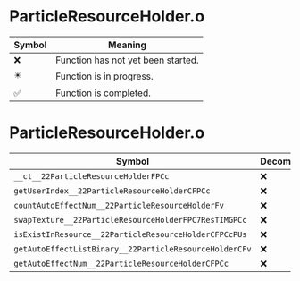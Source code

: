 # ParticleResourceHolder.o
| Symbol | Meaning 
| ------------- | ------------- 
| :x: | Function has not yet been started. 
| :eight_pointed_black_star: | Function is in progress. 
| :white_check_mark: | Function is completed. 


# ParticleResourceHolder.o
| Symbol | Decompiled? |
| ------------- | ------------- |
| `__ct__22ParticleResourceHolderFPCc` | :x: |
| `getUserIndex__22ParticleResourceHolderCFPCc` | :x: |
| `countAutoEffectNum__22ParticleResourceHolderFv` | :x: |
| `swapTexture__22ParticleResourceHolderFPC7ResTIMGPCc` | :x: |
| `isExistInResource__22ParticleResourceHolderCFPCcPUs` | :x: |
| `getAutoEffectListBinary__22ParticleResourceHolderCFv` | :x: |
| `getAutoEffectNum__22ParticleResourceHolderCFPCc` | :x: |
